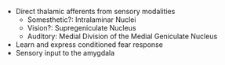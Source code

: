 - Direct thalamic afferents from sensory modalities
	- Somesthetic?: Intralaminar Nuclei
	- Vision?: Supregeniculate Nucleus
	- Auditory: Medial Division of the Medial Geniculate Nucleus
- Learn and express conditioned fear response
- Sensory input to the amygdala